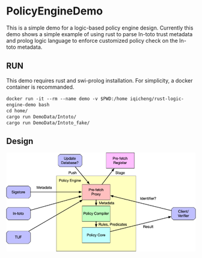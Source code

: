 # PolicyEngineDemo
This is a simple demo for a logic-based policy engine design. Currently this demo shows a simple example of using rust to parse In-toto trust metadata and prolog logic language to enforce customized policy check on the In-toto metadata.

## RUN
This demo requires rust and swi-prolog installation. For simplicity, a docker container is recommanded.


```
docker run -it --rm --name demo -v $PWD:/home iqicheng/rust-logic-engine-demo bash
cd home/
cargo run DemoData/Intoto/
cargo run DemoData/Intoto_fake/
```

## Design

![plot](./Figs/Chainguard-Workspace.png)